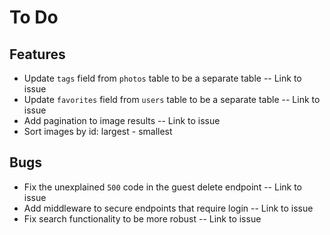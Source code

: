 # To Do

## Features

* Update `tags` field from `photos` table to be a separate table -- Link to issue
* Update `favorites` field from `users` table to be a separate table -- Link to issue
* Add pagination to image results -- Link to issue
* Sort images by id: largest - smallest

## Bugs

* Fix the unexplained `500` code in the guest delete endpoint -- Link to issue
* Add middleware to secure endpoints that require login -- Link to issue
* Fix search functionality to be more robust -- Link to issue
